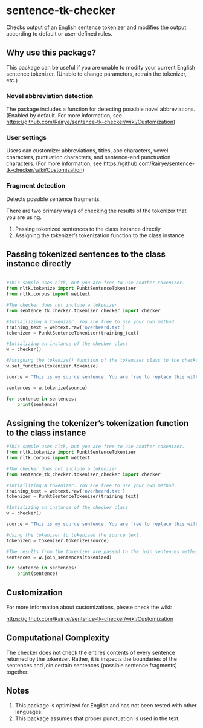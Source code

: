 # sentence-tk-checker
Checks output of an English sentence tokenizer and modifies the output according to default or user-defined rules.

## Why use this package?

This package can be useful if you are unable to modify your current English sentence tokenizer. (Unable to change parameters, retrain the tokenizer, etc.)


### Novel abbreviation detection

The package includes a function for detecting possible novel abbreviations. (Enabled by default. For more information, see https://github.com/Rairye/sentence-tk-checker/wiki/Customization)

### User settings

Users can customize: abbreviations, titles, abc characters, vowel characters, puntuation characters, and sentence-end punctuation characters. (For more information, see https://github.com/Rairye/sentence-tk-checker/wiki/Customization)

### Fragment detection

Detects possible sentence fragments.

There are two primary ways of checking the results of the tokenizer that you are using.

1. Passing tokenized sentences to the class instance directly
2. Assigning the tokenizer’s tokenization function to the class instance

## Passing tokenized sentences to the class instance directly
```python

#This sample uses nltk, but you are free to use another tokenizer.
from nltk.tokenize import PunktSentenceTokenizer
from nltk.corpus import webtext

#The checker does not include a tokenizer.
from sentence_tk_checker.tokenizer_checker import checker

#Intiailizing a tokenizer. You are free to use your own method.
training_text = webtext.raw('overheard.txt')
tokenizer = PunktSentenceTokenizer(training_text)

#Intializing an instance of the checker class
w = checker()

#Assigning the tokenize() function of the tokenizer class to the checker instance 
w.set_function(tokenizer.tokenize)

source = "This is my source sentence. You are free to replace this with another one. Have a nice day."

sentences = w.tokenize(source)

for sentence in sentences:
    print(sentence)
```

## Assigning the tokenizer’s tokenization function to the class instance

```python
#This sample uses nltk, but you are free to use another tokenizer.
from nltk.tokenize import PunktSentenceTokenizer
from nltk.corpus import webtext

#The checker does not include a tokenizer.
from sentence_tk_checker.tokenizer_checker import checker

#Intiailizing a tokenizer. You are free to use your own method.
training_text = webtext.raw('overheard.txt')
tokenizer = PunktSentenceTokenizer(training_text)

#Intializing an instance of the checker class
w = checker()

source = "This is my source sentence. You are free to replace this with another one. Have a nice day."

#Using the tokenizer to tokenized the source text.
tokenized = tokenizer.tokenize(source)

#The results from the tokenizer are passed to the join_sentences method of the checker instance.
sentences = w.join_sentences(tokenized)

for sentence in sentences:
    print(sentence)

```

## Customization

For more information about customizations, please check the wiki:

https://github.com/Rairye/sentence-tk-checker/wiki/Customization

## Computational Complexity

The checker does not check the entires contents of every sentence returned by the tokenizer. Rather, it is inspects the boundaries of the sentences and join certain sentences (possible sentence fragments) together.

## Notes 

1. This package is optimized for English and has not been tested with other languages.
2. This package assumes that proper punctuation is used in the text.
